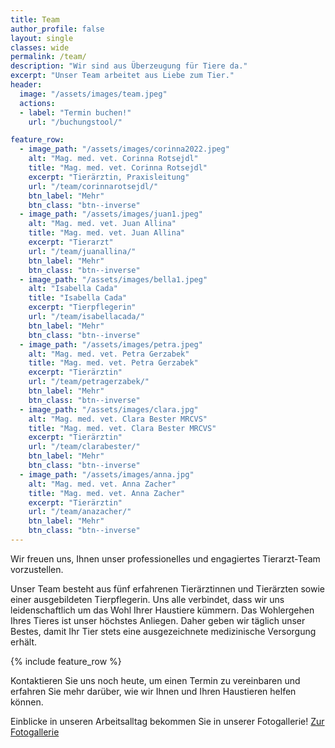 ```yaml
---
title: Team
author_profile: false
layout: single
classes: wide
permalink: /team/
description: "Wir sind aus Überzeugung für Tiere da."
excerpt: "Unser Team arbeitet aus Liebe zum Tier."
header:
  image: "/assets/images/team.jpeg"
  actions:
  - label: "Termin buchen!"
    url: "/buchungstool/"

feature_row:
  - image_path: "/assets/images/corinna2022.jpeg"
    alt: "Mag. med. vet. Corinna Rotsejdl"
    title: "Mag. med. vet. Corinna Rotsejdl"
    excerpt: "Tierärztin, Praxisleitung"
    url: "/team/corinnarotsejdl/"
    btn_label: "Mehr"
    btn_class: "btn--inverse"
  - image_path: "/assets/images/juan1.jpeg" 
    alt: "Mag. med. vet. Juan Allina"
    title: "Mag. med. vet. Juan Allina"
    excerpt: "Tierarzt"
    url: "/team/juanallina/"
    btn_label: "Mehr"
    btn_class: "btn--inverse"
  - image_path: "/assets/images/bella1.jpeg" 
    alt: "Isabella Cada"
    title: "Isabella Cada"
    excerpt: "Tierpflegerin"
    url: "/team/isabellacada/"
    btn_label: "Mehr"
    btn_class: "btn--inverse"
  - image_path: "/assets/images/petra.jpeg" 
    alt: "Mag. med. vet. Petra Gerzabek"
    title: "Mag. med. vet. Petra Gerzabek"
    excerpt: "Tierärztin"
    url: "/team/petragerzabek/"
    btn_label: "Mehr"
    btn_class: "btn--inverse"
  - image_path: "/assets/images/clara.jpg" 
    alt: "Mag. med. vet. Clara Bester MRCVS"
    title: "Mag. med. vet. Clara Bester MRCVS"
    excerpt: "Tierärztin"
    url: "/team/clarabester/"
    btn_label: "Mehr"
    btn_class: "btn--inverse"
  - image_path: "/assets/images/anna.jpg" 
    alt: "Mag. med. vet. Anna Zacher"
    title: "Mag. med. vet. Anna Zacher"
    excerpt: "Tierärztin"
    url: "/team/anazacher/"
    btn_label: "Mehr"
    btn_class: "btn--inverse"
---
```

Wir freuen uns, Ihnen unser professionelles und engagiertes Tierarzt-Team vorzustellen.

Unser Team besteht aus fünf erfahrenen Tierärztinnen und Tierärzten sowie einer ausgebildeten Tierpflegerin. Uns alle verbindet, dass wir uns leidenschaftlich um das Wohl Ihrer Haustiere kümmern. Das Wohlergehen Ihres Tieres ist unser höchstes Anliegen. Daher geben wir täglich unser Bestes, damit Ihr Tier stets eine ausgezeichnete medizinische Versorgung erhält.

{% include feature_row %}

 Kontaktieren Sie uns noch heute, um einen Termin zu vereinbaren und erfahren Sie mehr darüber, wie wir Ihnen und Ihren Haustieren helfen können.

Einblicke in unseren Arbeitsalltag bekommen Sie in unserer Fotogallerie!
[Zur Fotogallerie](/gallery/)
